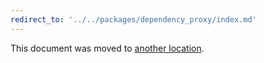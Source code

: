 ```yaml
---
redirect_to: '../../packages/dependency_proxy/index.md'
---
```


This document was moved to [another location](../../packages/dependency_proxy/index.md).
